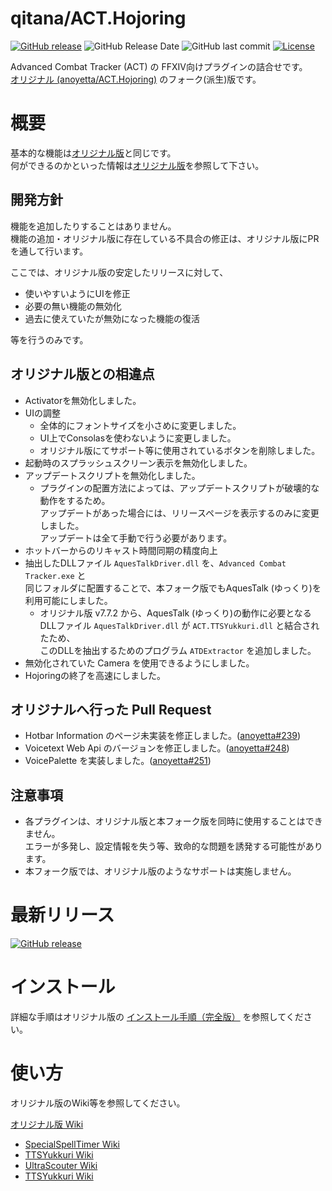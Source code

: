 qitana/ACT.Hojoring
=====
[![GitHub release](https://img.shields.io/github/release/qitana/ACT.Hojoring?cacheSeconds=3600)](https://github.com/qitana/ACT.Hojoring/releases/latest)
![GitHub Release Date](https://img.shields.io/github/release-date/qitana/ACT.Hojoring?cacheSeconds=3600)
![GitHub last commit](https://img.shields.io/github/last-commit/qitana/ACT.Hojoring?cacheSeconds=1800)
[![License](https://img.shields.io/badge/license-BSD--3--Clause-blue.svg)](https://github.com/qitana/ACT.Hojoring/blob/master/LICENSE)

Advanced Combat Tracker (ACT) の FFXIV向けプラグインの詰合せです。  
[オリジナル (anoyetta/ACT.Hojoring)](https://github.com/anoyetta/ACT.Hojoring) のフォーク(派生)版です。

# 概要

基本的な機能は[オリジナル版](https://github.com/anoyetta/ACT.Hojoring)と同じです。  
何ができるのかといった情報は[オリジナル版](https://github.com/anoyetta/ACT.Hojoring)を参照して下さい。

## 開発方針

機能を追加したりすることはありません。  
機能の追加・オリジナル版に存在している不具合の修正は、オリジナル版にPRを通して行います。

ここでは、オリジナル版の安定したリリースに対して、
- 使いやすいようにUIを修正
- 必要の無い機能の無効化
- 過去に使えていたが無効になった機能の復活

等を行うのみです。


## オリジナル版との相違点

- Activatorを無効化しました。 
- UIの調整 
  - 全体的にフォントサイズを小さめに変更しました。
  - UI上でConsolasを使わないように変更しました。
  - オリジナル版にてサポート等に使用されているボタンを削除しました。
- 起動時のスプラッシュスクリーン表示を無効化しました。 
- アップデートスクリプトを無効化しました。 
  - プラグインの配置方法によっては、アップデートスクリプトが破壊的な動作をするため。  
    アップデートがあった場合には、リリースページを表示するのみに変更しました。  
    アップデートは全て手動で行う必要があります。
- ホットバーからのリキャスト時間同期の精度向上 
- 抽出したDLLファイル `AquesTalkDriver.dll` を、`Advanced Combat Tracker.exe` と  
  同じフォルダに配置することで、本フォーク版でもAquesTalk (ゆっくり)を利用可能にしました。
  - オリジナル版 v7.7.2 から、AquesTalk (ゆっくり)の動作に必要となる  
    DLLファイル `AquesTalkDriver.dll` が `ACT.TTSYukkuri.dll` と結合されたため、  
    このDLLを抽出するためのプログラム `ATDExtractor` を追加しました。
- 無効化されていた Camera を使用できるようにしました。
- Hojoringの終了を高速にしました。

## オリジナルへ行った Pull Request

- Hotbar Information のページ未実装を修正しました。([anoyetta#239](https://github.com/anoyetta/ACT.Hojoring/pull/239))
- Voicetext Web Api のバージョンを修正しました。([anoyetta#248](https://github.com/anoyetta/ACT.Hojoring/pull/248))
- VoicePalette を実装しました。([anoyetta#251](https://github.com/anoyetta/ACT.Hojoring/pull/251))

## 注意事項

- 各プラグインは、オリジナル版と本フォーク版を同時に使用することはできません。  
  エラーが多発し、設定情報を失う等、致命的な問題を誘発する可能性があります。
- 本フォーク版では、オリジナル版のようなサポートは実施しません。

# 最新リリース

[![GitHub release](https://img.shields.io/github/release/qitana/ACT.Hojoring?style=for-the-badge&logo=github&cacheSeconds=3600)](https://github.com/qitana/ACT.Hojoring/releases/latest)

# インストール

詳細な手順はオリジナル版の [インストール手順（完全版）](https://www.anoyetta.com/entry/hojoring-setup) を参照してください。

# 使い方

オリジナル版のWiki等を参照してください。

[オリジナル版 Wiki](https://github.com/anoyetta/ACT.Hojoring/wiki) 
- [SpecialSpellTimer Wiki](https://github.com/anoyetta/ACT.Hojoring/wiki/SpecialSpellTimer)
- [TTSYukkuri Wiki](https://github.com/anoyetta/ACT.Hojoring/wiki/Yukkuri)
- [UltraScouter Wiki](https://github.com/anoyetta/ACT.Hojoring/wiki/UltraScouter)
- [TTSYukkuri Wiki](https://github.com/anoyetta/ACT.Hojoring/wiki/Yukkuri)

